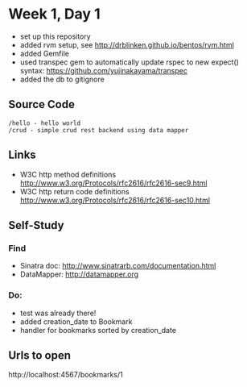 Week 1, Day 1
=================================
- set up this repository
- added rvm setup, see http://drblinken.github.io/bentos/rvm.html
- added Gemfile
- used transpec gem to automatically update rspec to new expect() syntax: https://github.com/yujinakayama/transpec
- added the db to gitignore

## Source Code

    /hello - hello world
    /crud - simple crud rest backend using data mapper

## Links
* W3C http method definitions http://www.w3.org/Protocols/rfc2616/rfc2616-sec9.html
* W3C http return code definitions http://www.w3.org/Protocols/rfc2616/rfc2616-sec10.html

## Self-Study
### Find
* Sinatra doc: http://www.sinatrarb.com/documentation.html
* DataMapper: http://datamapper.org

### Do:
* test was already there!
* added creation_date to Bookmark
* handler for bookmarks sorted by creation_date

## Urls to open
http://localhost:4567/bookmarks/1
